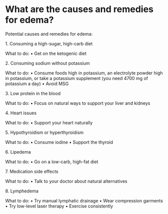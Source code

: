 # What are the causes and remedies for edema?

Potential causes and remedies for edema:

1\. Consuming a high-sugar, high-carb diet

What to do: • Get on the ketogenic diet

2\. Consuming sodium without potassium

What to do: • Consume foods high in potassium, an electrolyte powder high in potassium, or take a potassium supplement (you need 4700 mg of potassium a day) • Avoid MSG

3\. Low protein in the blood

What to do: • Focus on natural ways to support your liver and kidneys

4\. Heart issues

What to do: • Support your heart naturally

5\. Hypothyroidism or hyperthyroidism

What to do: • Consume iodine • Support the thyroid

6\. Lipedema

What to do: • Go on a low-carb, high-fat diet

7\. Medication side effects

What to do: • Talk to your doctor about natural alternatives

8\. Lymphedema

What to do: • Try manual lymphatic drainage • Wear compression garments • Try low-level laser therapy • Exercise consistently
